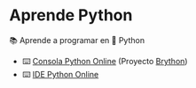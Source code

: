 # Aprende Python

📚 Aprende a programar en 🐍 Python

- ⌨️ [Consola Python Online](https://rawgit.com/RDCH106/aprende-python/master/python-console.html) (Proyecto [Brython](https://github.com/brython-dev/brython))
- ⌨️ [IDE Python Online](https://cdn.rawgit.com/RDCH106/aprende-python/master/python-editor.html)
